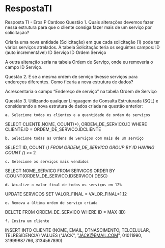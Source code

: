 # RespostaTI
Resposta TI - Eros P Cardoso
Questão 1. Quais alterações devemos fazer nessa estrutura para que o cliente consiga fazer mais de um serviço por solicitação?

Criaria uma nova entidade (Solicitação) em que cada solicitação (1) pode ter vários serviços atrelados. A tabela Solicitação teria os seguintes campos:
ID (auto incrementável)
ID Serviço
ID Ordem Serviço

A outra alteração seria na tabela Ordem de Serviço, onde eu removeria o campo ID Serviço.


Questão 2. E se a mesma ordem de serviço tivesse serviços para endereços diferentes. Como ficaria a nova estrutura de dados?

Acrescentaria o campo “Endereço de serviço” na tabela Ordem de Serviço


Questão 3. Utilizando qualquer Linguagem de Consulta Estruturada (SQL) e considerando a nova estrutura de dados criada na questão anterior:
    
    a. Selecione todos os clientes e a quantidade de ordem de serviços
SELECT CLIENTE.NOME, COUNT(*), ORDEM_DE_SERVICO.ID WHERE CLIENTE.ID = ORDEM_DE_SERVICO.IDCLIENTE

    b. Selecione todas as Ordens de Serviços com mais de um serviço
SELECT ID, COUNT (*) FROM ORDEM_DE_SERVICO GROUP BY ID HAVING COUNT (*) >= 2

    c. Selecione os serviços mais vendidos
SELECT NOME_SERVICO FROM SERVICOS ORDER BY (COUNT(ORDEM_DE_SERVICO.IDSERVICO) DESC)

    d. Atualize o valor final de todos os serviços em 12%
UPDATE SERVICOS SET VALOR_FINAL = VALOR_FINAL*1.12

    e. Remova a última ordem de serviço criada
DELETE FROM ORDEM_DE_SERVICO WHERE ID = MAX (ID)

    f. Insira um cliente
INSERT INTO CLIENTE (NOME, EMAIL, DTNASCIMENTO, TELCELULAR, TELRESIDENCIA)  VALUES ("JACK",  "JACK@EMAIL.COM",  01011990, 31999887766, 3134567890)

